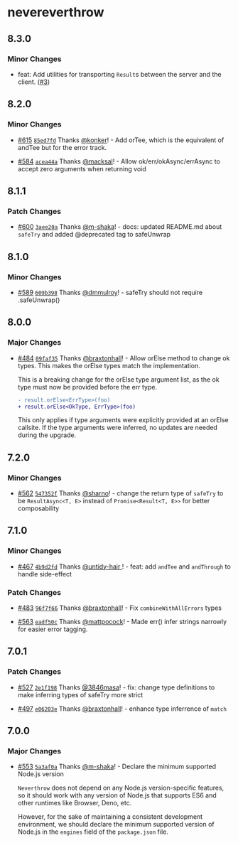 # nevereverthrow

## 8.3.0

### Minor Changes

- feat: Add utilities for transporting `Result`s between the server and the client. ([#3](https://github.com/ieedan/nevereverthrow/pull/3))

## 8.2.0

### Minor Changes

- [#615](https://github.com/supermacro/neverthrow/pull/615) [`85ed7fd`](https://github.com/supermacro/neverthrow/commit/85ed7fd3a1247e4c0e83bba13f5e874282243d75) Thanks [@konker](https://github.com/konker)! - Add orTee, which is the equivalent of andTee but for the error track.

- [#584](https://github.com/supermacro/neverthrow/pull/584) [`acea44a`](https://github.com/supermacro/neverthrow/commit/acea44adb98dda2ca32fe4e882879461cc7cedc2) Thanks [@macksal](https://github.com/macksal)! - Allow ok/err/okAsync/errAsync to accept zero arguments when returning void

## 8.1.1

### Patch Changes

- [#600](https://github.com/supermacro/neverthrow/pull/600) [`3aee20a`](https://github.com/supermacro/neverthrow/commit/3aee20a1c429062d26f440fde32a3f26ef05533a) Thanks [@m-shaka](https://github.com/m-shaka)! - docs: updated README.md about `safeTry` and added @deprecated tag to safeUnwrap

## 8.1.0

### Minor Changes

- [#589](https://github.com/supermacro/neverthrow/pull/589) [`609b398`](https://github.com/supermacro/neverthrow/commit/609b398aa1fd258a1fede974707d54eb4c230f3c) Thanks [@dmmulroy](https://github.com/dmmulroy)! - safeTry should not require .safeUnwrap()

## 8.0.0

### Major Changes

- [#484](https://github.com/supermacro/neverthrow/pull/484) [`09faf35`](https://github.com/supermacro/neverthrow/commit/09faf35a5ce701ed55b13b82074da9e50050526d) Thanks [@braxtonhall](https://github.com/braxtonhall)! - Allow orElse method to change ok types.
  This makes the orElse types match the implementation.

  This is a breaking change for the orElse type argument list,
  as the ok type must now be provided before the err type.

  ```diff
  - result.orElse<ErrType>(foo)
  + result.orElse<OkType, ErrType>(foo)
  ```

  This only applies if type arguments were
  explicitly provided at an orElse callsite.
  If the type arguments were inferred,
  no updates are needed during the upgrade.

## 7.2.0

### Minor Changes

- [#562](https://github.com/supermacro/neverthrow/pull/562) [`547352f`](https://github.com/supermacro/neverthrow/commit/547352f326206b2c5b403bde4ddc88825172f25c) Thanks [@sharno](https://github.com/sharno)! - change the return type of `safeTry` to be `ResultAsync<T, E>` instead of `Promise<Result<T, E>>` for better composability

## 7.1.0

### Minor Changes

- [#467](https://github.com/supermacro/neverthrow/pull/467) [`4b9d2fd`](https://github.com/supermacro/neverthrow/commit/4b9d2fdaf03223945068509f948b57194732aa03) Thanks [@untidy-hair
  ](https://github.com/untidy-hair)! - feat: add `andTee` and `andThrough` to handle side-effect

### Patch Changes

- [#483](https://github.com/supermacro/neverthrow/pull/483) [`96f7f66`](https://github.com/supermacro/neverthrow/commit/96f7f669ac83be705a389d47ed804e9d44a13932) Thanks [@braxtonhall](https://github.com/braxtonhall)! - Fix `combineWithAllErrors` types

- [#563](https://github.com/supermacro/neverthrow/pull/563) [`eadf50c`](https://github.com/supermacro/neverthrow/commit/eadf50c695db896b8841c0ee301ae5eeba994b90) Thanks [@mattpocock](https://github.com/mattpocock)! - Made err() infer strings narrowly for easier error tagging.

## 7.0.1

### Patch Changes

- [#527](https://github.com/supermacro/neverthrow/pull/527) [`2e1f198`](https://github.com/supermacro/neverthrow/commit/2e1f19899800ce5e1164412c6a693cf2f1c40b20) Thanks [@3846masa](https://github.com/3846masa)! - fix: change type definitions to make inferring types of safeTry more strict

- [#497](https://github.com/supermacro/neverthrow/pull/497) [`e06203e`](https://github.com/supermacro/neverthrow/commit/e06203e90b2b64edaa42707cbca8383c9f4765e8) Thanks [@braxtonhall](https://github.com/braxtonhall)! - enhance type inferrence of `match`

## 7.0.0

### Major Changes

- [#553](https://github.com/supermacro/neverthrow/pull/553) [`5a3af0a`](https://github.com/supermacro/neverthrow/commit/5a3af0a55d0c440dfd50bfbbe021c6e4b973184b) Thanks [@m-shaka](https://github.com/m-shaka)! - Declare the minimum supported Node.js version

  `Neverthrow` does not depend on any Node.js version-specific features, so it should work with any version of Node.js that supports ES6 and other runtimes like Browser, Deno, etc.

  However, for the sake of maintaining a consistent development environment, we should declare the minimum supported version of Node.js in the `engines` field of the `package.json` file.
